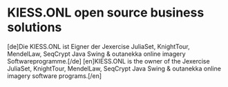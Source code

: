 # KIESS.ONL open source business solutions
<p>
  [de]Die KIESS.ONL ist Eigner der Jexercise JuliaSet, KnightTour, MendelLaw, SeqCrypt Java Swing & outanekka online imagery Softwareprogramme.[/de]
  [en]KIESS.ONL is the owner of the Jexercise JuliaSet, KnightTour, MendelLaw, SeqCrypt Java Swing & outanekka online imagery software programs.[/en]
</p>
